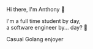 Hi there, I'm Anthony 👋

I'm a full time student by day, \
a software engineer by... day? 🤔

Casual Golang enjoyer 
